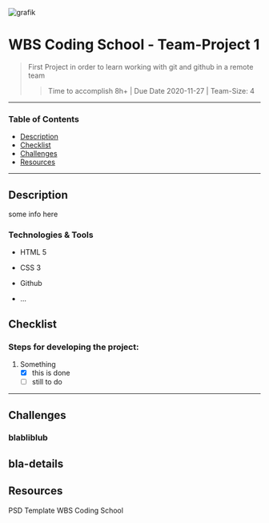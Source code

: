 ![grafik](![grafik](https://user-images.githubusercontent.com/22038252/100191929-4e43e300-2ef1-11eb-85a6-cbb04d12272b.png)
)

# WBS Coding School  -  Team-Project 1

> First Project in order to learn working with git and github in a remote team 
>> Time to accomplish 8h+ | Due Date 2020-11-27 | Team-Size: 4
---

### Table of Contents
- [Description](#description)
- [Checklist](#checklist)
- [Challenges](#challenges)
- [Resources](#used-resources)

---

## Description
some info here

### Technologies & Tools

- HTML 5
- CSS 3 

- Github
- ...

## Checklist

### Steps for developing the project:
1. Something
    - [x] this is done
    - [ ] still to do

---
## Challenges

### blabliblub
bla-details
---

## Resources
PSD Template 
WBS Coding School